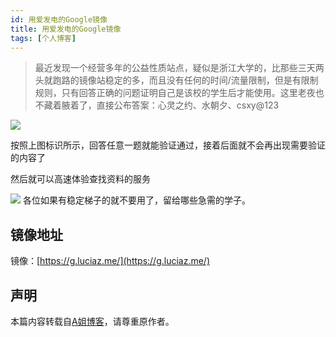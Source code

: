 ```yaml
---
id: 用爱发电的Google镜像
title: 用爱发电的Google镜像
tags: [个人博客]
---
```




> 最近发现一个经营多年的公益性质站点，疑似是浙江大学的，比那些三天两头就跑路的镜像站稳定的多，而且没有任何的时间/流量限制，但是有限制规则，只有回答正确的问题证明自己是该校的学生后才能使用。这里老夜也不藏着腋着了，直接公布答案：心灵之约、水朝夕、csxy@123

![](https://pic.imgdb.cn/item/61952fca2ab3f51d91a24105.jpg)


按照上图标识所示，回答任意一题就能验证通过，接着后面就不会再出现需要验证的内容了

然后就可以高速体验查找资料的服务

![](https://pic.imgdb.cn/item/61952ff42ab3f51d91a26529.jpg)
各位如果有稳定梯子的就不要用了，留给哪些急需的学子。

## 镜像地址

镜像：[https://g.luciaz.me/](https://g.luciaz.me/)

## 声明

本篇内容转载自[A姐博客](https://www.abskoop.com/6762/)，请尊重原作者。
